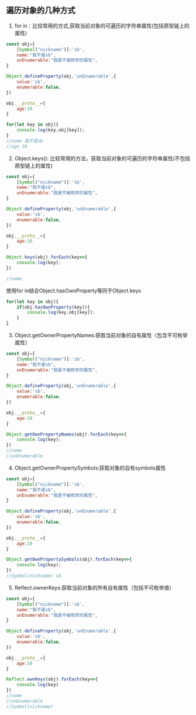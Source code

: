 ## 遍历对象的几种方式
1. for in：比较常用的方式,获取当前对象的可遍历的字符串属性(包括原型链上的属性)
```javascript
const obj={
	[Symbol("nickname")]:'sb',
	name:"我不是sb",
	unEnumerable:"我是不被枚举的属性",
}

Object.defineProperty(obj,'unEnumerable',{
	value:'sb',
	enumerable:false,
})

obj.__proto__={
	age:10
}

for(let key in obj){
	console.log(key,obj[key]);
}
//name 我不是sb
//age 10
```

2. Object.keys(): 比较常用的方法，获取当前对象的可遍历的字符串属性(不包括原型链上的属性)
```javascript
const obj={
	[Symbol("nickname")]:'sb',
	name:"我不是sb",
	unEnumerable:"我是不被枚举的属性",
}

Object.defineProperty(obj,'unEnumerable',{
	value:'sb',
	enumerable:false,
})

obj.__proto__={
	age:10
}

Object.keys(obj).forEach(key=>{
	console.log(key);
})

//name
```
使用for in结合Object.hasOwnProperty等同于Object.keys

```javascript
for(let key in obj){
	if(obj.hasOwnProperty(key)){
		console.log(key,obj[key]);
	}
}
```

3. Object.getOwnerPropertyNames:获取当前对象的自有属性（包含不可枚举属性）
```javascript
const obj={
	[Symbol("nickname")]:'sb',
	name:"我不是sb",
	unEnumerable:"我是不被枚举的属性",
}

Object.defineProperty(obj,'unEnumerable',{
	value:'sb',
	enumerable:false,
})

obj.__proto__={
	age:10
}

Object.getOwnPropertyNames(obj).forEach(key=>{
	console.log(key);
})
//name
//unEnumerable
```

4. Object.getOwnerPropertySymbols:获取对象的自有symbols属性
```javascript
const obj={
	[Symbol("nickname")]:'sb',
	name:"我不是sb",
	unEnumerable:"我是不被枚举的属性",
}

Object.defineProperty(obj,'unEnumerable',{
	value:'sb',
	enumerable:false,
})

obj.__proto__={
	age:10
}

Object.getOwnPropertySymbols(obj).forEach(key=>{
	console.log(key);
})
//Symbol(nickname) sb
```

5. Reflect.ownerKeys:获取当前对象的所有自有属性（包括不可枚举值）
```javascript
const obj={
	[Symbol("nickname")]:'sb',
	name:"我不是sb",
	unEnumerable:"我是不被枚举的属性",
}

Object.defineProperty(obj,'unEnumerable',{
	value:'sb',
	enumerable:false,
})

obj.__proto__={
	age:10
}

Reflect.ownKeys(obj).forEach(key=>{
	console.log(key)
})
//name
//unEnumerable
//Symbol(nickname)
```
